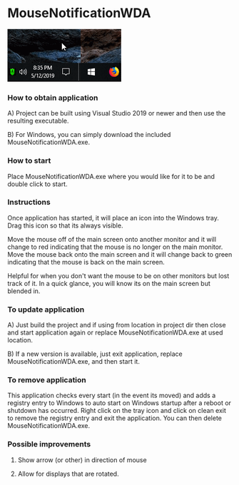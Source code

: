 # MouseNotificationWDA

![demo.gif](https://github.com/CodeFunction/MouseNotificationWDA/blob/master/demo.gif)

### How to obtain application ###

A) Project can be built using Visual Studio 2019 or newer and then use the resulting executable.

B) For Windows, you can simply download the included MouseNotificationWDA.exe.

### How to start ###

Place MouseNotificationWDA.exe where you would like for it to be and double click to start.

### Instructions ###

Once application has started, it will place an icon into the Windows tray. Drag this icon so that its always visible.

Move the mouse off of the main screen onto another monitor and it will change to red indicating that the mouse is no longer on the main monitor. Move the mouse back onto the main screen and it will change back to green indicating that the mouse is back on the main screen.

Helpful for when you don't want the mouse to be on other monitors but lost track of it. In a quick glance, you will know its on the main screen but blended in.

### To update application ###

A) Just build the project and if using from location in project dir then close and start application again or replace MouseNotificationWDA.exe at used location.

B) If a new version is available, just exit application, replace MouseNotificationWDA.exe, and then start it.

### To remove application ###

This application checks every start (in the event its moved) and adds a registry entry to Windows to auto start on Windows startup after a reboot or shutdown has occurred. Right click on the tray icon and click on clean exit to remove the registry entry and exit the application. You can then delete MouseNotificationWDA.exe.

### Possible improvements ###

1) Show arrow (or other) in direction of mouse

2) Allow for displays that are rotated.
